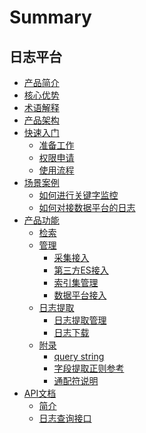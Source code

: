 # Summary

## 日志平台
* [产品简介](产品白皮书/intro/README.md)
* [核心优势](产品白皮书/intro/benefits.md)
* [术语解释](产品白皮书/concepts/glossary.md)
* [产品架构](产品白皮书/concepts/architecture.md)
* [快速入门]()
    * [准备工作](产品白皮书/quickstart/prepare.md)
    * [权限申请](产品白皮书/quickstart/perm.md)
    * [使用流程](产品白皮书/quickstart/guideline_log.md)
* [场景案例]()
    * [如何进行关键字监控](产品白皮书/guide/keyword_monitor.md)
    * [如何对接数据平台的日志](产品白皮书/guide/bkdata_log.md)
* [产品功能]()
    * [检索](产品白皮书/functions/search_log.md)
    * [管理]()
        * [采集接入](产品白皮书/functions/manager/collect_log.md)
        * [第三方ES接入](产品白皮书/functions/manager/third_es.md)
        * [索引集管理](产品白皮书/functions/manager/index_es.md)
        * [数据平台接入](产品白皮书/functions/manager/bkdata.md)
    * [日志提取]()
        * [日志提取管理](产品白皮书/functions/log_download/manage.md)
        * [日志下载](产品白皮书/functions/log_download/log_download.md)
    * [附录]()
        * [query string](产品白皮书/functions/addenda/query_string.md)
        * [字段提取正则参考](产品白皮书/functions/addenda/regex_example.md)
        * [通配符说明](产品白皮书/functions/addenda/wildcard.md)
* [API文档]()
    * [简介](6.0/API文档/LOG_SEARCH/README.md)
    * [日志查询接口](6.0/API文档/LOG_SEARCH/esquery_search.md)